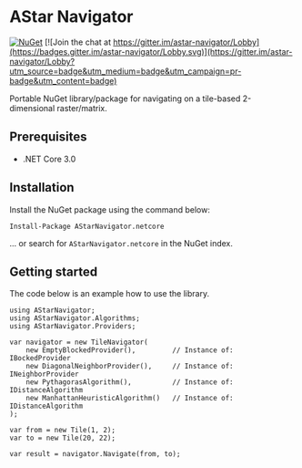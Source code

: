 # AStar Navigator 
[![NuGet](https://buildstats.info/nuget/AStarNavigator.netcore)](https://www.nuget.org/packages/AStarNavigator.netcore/) [![Join the chat at https://gitter.im/astar-navigator/Lobby](https://badges.gitter.im/astar-navigator/Lobby.svg)](https://gitter.im/astar-navigator/Lobby?utm_source=badge&utm_medium=badge&utm_campaign=pr-badge&utm_content=badge)

Portable NuGet library/package for navigating on a tile-based 2-dimensional raster/matrix.

## Prerequisites

- .NET Core 3.0

## Installation

Install the NuGet package using the command below:

```
Install-Package AStarNavigator.netcore
```

... or search for `AStarNavigator.netcore` in the NuGet index.

## Getting started
The code below is an example how to use the library.

```
using AStarNavigator;
using AStarNavigator.Algorithms;
using AStarNavigator.Providers;

var navigator = new TileNavigator(
    new EmptyBlockedProvider(),         // Instance of: IBockedProvider
    new DiagonalNeighborProvider(),     // Instance of: INeighborProvider
    new PythagorasAlgorithm(),          // Instance of: IDistanceAlgorithm
    new ManhattanHeuristicAlgorithm()   // Instance of: IDistanceAlgorithm
);

var from = new Tile(1, 2);
var to = new Tile(20, 22);

var result = navigator.Navigate(from, to); 
```
